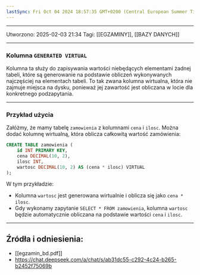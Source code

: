 ```yaml
---
lastSync: Fri Oct 04 2024 18:57:35 GMT+0200 (Central European Summer Time)
---
```


---
Utworzono: 2025-02-03 21:34
Tagi: [[EGZAMINY]], [[BAZY DANYCH]]

---
### **Kolumna `GENERATED VIRTUAL`**
Kolumna ta służy do zapisywania wartości niebędących elementami żadnej tabeli, które są generowanie na podstawie obliczeń wykonywanych najczęściej na elementach tabeli. To tak zwana kolumna wirtualna, która nie zajmuje miejsca na dysku, ponieważ jej zawartość jest obliczana w locie dla konkretnego podzapytania.

---
### **Przykład użycia**
Załóżmy, że mamy tabelę `zamowienia` z kolumnami `cena` i `ilosc`. Można dodać kolumnę wirtualną, która oblicza całkowitą wartość zamówienia:

```sql
CREATE TABLE zamowienia (
    id INT PRIMARY KEY,
    cena DECIMAL(10, 2),
    ilosc INT,
    wartosc DECIMAL(10, 2) AS (cena * ilosc) VIRTUAL
);
```

W tym przykładzie:
- Kolumna `wartosc` jest generowana wirtualnie i oblicza się jako `cena * ilosc`.
- Gdy wykonamy zapytanie `SELECT * FROM zamowienia`, kolumna `wartosc` będzie automatycznie obliczana na podstawie wartości `cena` i `ilosc`.

---
## Źródła i odniesienia:
- [[egzamin_bd.pdf]]
- https://chat.deepseek.com/a/chat/s/ab31dc55-c292-4c24-b265-b2452f75069b